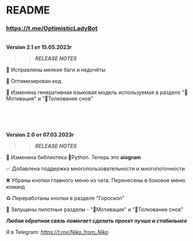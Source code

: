 # README 

### https://t.me/OptimisticLadyBot
\
**Version 2.1 от 15.05.2023г**

>>***RELEASE NOTES***

🔨 Исправлены мелкие баги и недочёты

🧱 Оптимизирован код

🔼 Изменена генеративная языковая модель используемая в разделе "💪Мотивация" и "💭Толкование снов"

\
\
\
\
**Version 2.0 от 07.03.2023г**

>>***RELEASE NOTES***

🔄 Изменена библиотека 🐍Python. Теперь это **aiogram**

✅ Добавлена поддержка многопользовательности и многопоточности

❌ Убраны кнопки главного меню из чата. Перенесены в боковое меню команд

♻️ Переработаны кнопки в разделе "Гороскоп"

🚀 Запущены пилотные разделы - "💪Мотивация" и "💭Толкование снов"

***Любая обратная связь помогает сделать проект лучше и стабильнее***

Я в Telegram: *https://t.me/Niko_from_Niko*